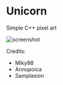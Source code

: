 # Unicorn
Simple C++ pixel art

![screenshot](https://media.discordapp.net/attachments/741190002737676359/795050816000098304/unknown.png?width=503&height=663)

Credits:
- Miky88
- Annupoica
- Samplasion

